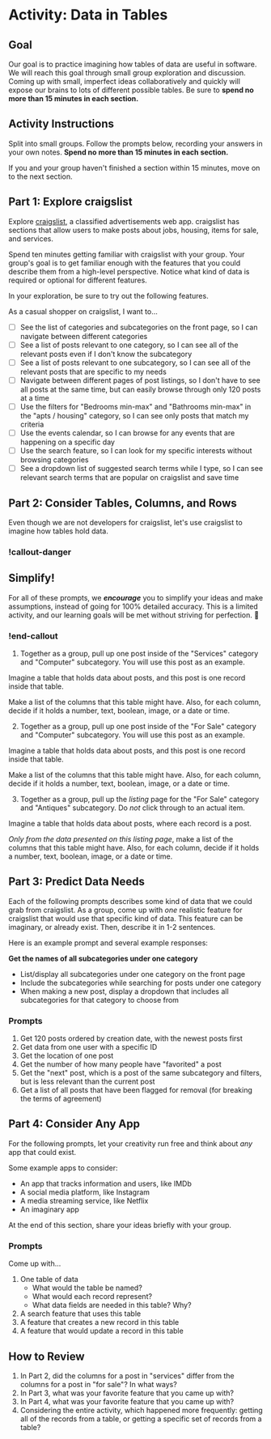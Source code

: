 # Activity: Data in Tables

## Goal

Our goal is to practice imagining how tables of data are useful in software. We will reach this goal through small group exploration and discussion. Coming up with small, imperfect ideas collaboratively and quickly will expose our brains to lots of different possible tables. Be sure to **spend no more than 15 minutes in each section.**

## Activity Instructions

Split into small groups. Follow the prompts below, recording your answers in your own notes. **Spend no more than 15 minutes in each section.**

If you and your group haven't finished a section within 15 minutes, move on to the next section.

## Part 1: Explore craigslist

Explore [craigslist](http://craigslist.com/), a classified advertisements web app. craigslist has sections that allow users to make posts about jobs, housing, items for sale, and services.

Spend ten minutes getting familiar with craigslist with your group. Your group's goal is to get familiar enough with the features that you could describe them from a high-level perspective. Notice what kind of data is required or optional for different features.

In your exploration, be sure to try out the following features.

As a casual shopper on craigslist, I want to...

- [ ] See the list of categories and subcategories on the front page, so I can navigate between different categories
- [ ] See a list of posts relevant to one category, so I can see all of the relevant posts even if I don't know the subcategory
- [ ] See a list of posts relevant to one subcategory, so I can see all of the relevant posts that are specific to my needs
- [ ] Navigate between different pages of post listings, so I don't have to see all posts at the same time, but can easily browse through only 120 posts at a time
- [ ] Use the filters for "Bedrooms min-max" and "Bathrooms min-max" in the "apts / housing" category, so I can see only posts that match my criteria
- [ ] Use the events calendar, so I can browse for any events that are happening on a specific day
- [ ] Use the search feature, so I can look for my specific interests without browsing categories
- [ ] See a dropdown list of suggested search terms while I type, so I can see relevant search terms that are popular on craigslist and save time

## Part 2: Consider Tables, Columns, and Rows

Even though we are not developers for craigslist, let's use craigslist to imagine how tables hold data.

### !callout-danger

## Simplify!

For all of these prompts, we _**encourage**_ you to simplify your ideas and make assumptions, instead of going for 100% detailed accuracy. This is a limited activity, and our learning goals will be met without striving for perfection. 🙂

### !end-callout

1. Together as a group, pull up one post inside of the "Services" category and "Computer" subcategory. You will use this post as an example.

Imagine a table that holds data about posts, and this post is one record inside that table.

Make a list of the columns that this table might have. Also, for each column, decide if it holds a number, text, boolean, image, or a date or time.

2. Together as a group, pull up one post inside of the "For Sale" category and "Computer" subcategory. You will use this post as an example.

Imagine a table that holds data about posts, and this post is one record inside that table.

Make a list of the columns that this table might have. Also, for each column, decide if it holds a number, text, boolean, image, or a date or time.

3. Together as a group, pull up the _listing_ page for the "For Sale" category and "Antiques" subcategory. Do _not_ click through to an actual item.

Imagine a table that holds data about posts, where each record is a post.

_Only from the data presented on this listing page_, make a list of the columns that this table might have. Also, for each column, decide if it holds a number, text, boolean, image, or a date or time.

## Part 3: Predict Data Needs

Each of the following prompts describes some kind of data that we could grab from craigslist. As a group, come up with _one_ realistic feature for craigslist that would use that specific kind of data. This feature can be imaginary, or already exist. Then, describe it in 1-2 sentences.

Here is an example prompt and several example responses:

**Get the names of all subcategories under one category**

- List/display all subcategories under one category on the front page
- Include the subcategories while searching for posts under one category
- When making a new post, display a dropdown that includes all subcategories for that category to choose from

### Prompts

1. Get 120 posts ordered by creation date, with the newest posts first
1. Get data from one user with a specific ID
1. Get the location of one post
1. Get the number of how many people have "favorited" a post
1. Get the "next" post, which is a post of the same subcategory and filters, but is less relevant than the current post
1. Get a list of all posts that have been flagged for removal (for breaking the terms of agreement)

## Part 4: Consider Any App

For the following prompts, let your creativity run free and think about _any_ app that could exist.

Some example apps to consider:

- An app that tracks information and users, like IMDb
- A social media platform, like Instagram
- A media streaming service, like Netflix
- An imaginary app

At the end of this section, share your ideas briefly with your group.

### Prompts

Come up with...

1. One table of data
    - What would the table be named?
    - What would each record represent?
    - What data fields are needed in this table? Why?
1. A search feature that uses this table
1. A feature that creates a new record in this table
1. A feature that would update a record in this table

## How to Review

1. In Part 2, did the columns for a post in "services" differ from the columns for a post in "for sale"? In what ways?
1. In Part 3, what was your favorite feature that you came up with?
1. In Part 4, what was your favorite feature that you came up with?
1. Considering the entire activity, which happened more frequently: getting all of the records from a table, or getting a specific set of records from a table?
